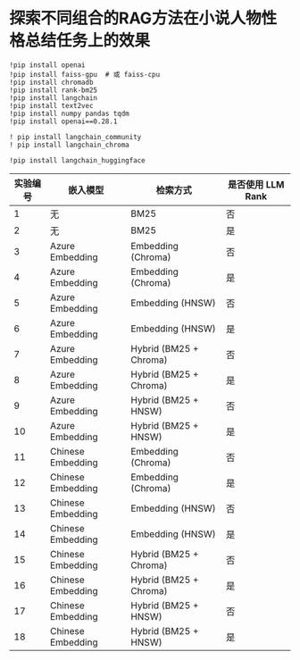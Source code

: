 # 探索不同组合的RAG方法在小说人物性格总结任务上的效果
```
!pip install openai
!pip install faiss-gpu  # 或 faiss-cpu
!pip install chromadb
!pip install rank-bm25
!pip install langchain
!pip install text2vec
!pip install numpy pandas tqdm
!pip install openai==0.28.1

! pip install langchain_community
! pip install langchain_chroma

!pip install langchain_huggingface
```

| **实验编号** | **嵌入模型**        | **检索方式**               | **是否使用 LLM Rank** |
|--------------|---------------------|----------------------------|-----------------------|
| 1            | 无                 | BM25                       | 否                    |
| 2            | 无                 | BM25                       | 是                    |
| 3            | Azure Embedding    | Embedding (Chroma)         | 否                    |
| 4            | Azure Embedding    | Embedding (Chroma)         | 是                    |
| 5            | Azure Embedding    | Embedding (HNSW)           | 否                    |
| 6            | Azure Embedding    | Embedding (HNSW)           | 是                    |
| 7            | Azure Embedding    | Hybrid (BM25 + Chroma)     | 否                    |
| 8            | Azure Embedding    | Hybrid (BM25 + Chroma)     | 是                    |
| 9            | Azure Embedding    | Hybrid (BM25 + HNSW)       | 否                    |
| 10           | Azure Embedding    | Hybrid (BM25 + HNSW)       | 是                    |
| 11           | Chinese Embedding  | Embedding (Chroma)         | 否                    |
| 12           | Chinese Embedding  | Embedding (Chroma)         | 是                    |
| 13           | Chinese Embedding  | Embedding (HNSW)           | 否                    |
| 14           | Chinese Embedding  | Embedding (HNSW)           | 是                    |
| 15           | Chinese Embedding  | Hybrid (BM25 + Chroma)     | 否                    |
| 16           | Chinese Embedding  | Hybrid (BM25 + Chroma)     | 是                    |
| 17           | Chinese Embedding  | Hybrid (BM25 + HNSW)       | 否                    |
| 18           | Chinese Embedding  | Hybrid (BM25 + HNSW)       | 是                    |